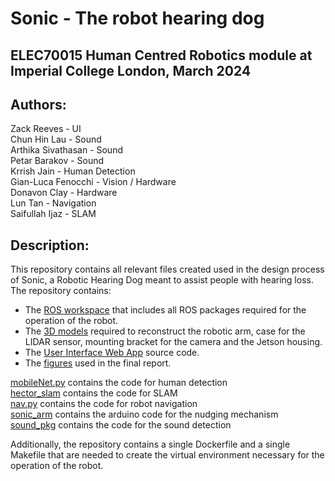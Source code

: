 # Sonic - The robot hearing dog

## ELEC70015 Human Centred Robotics module at Imperial College London, March 2024

## Authors: 
Zack Reeves - UI  
Chun Hin Lau - Sound  
Arthika Sivathasan - Sound  
Petar Barakov - Sound  
Krrish Jain - Human Detection  
Gian-Luca Fenocchi - Vision / Hardware  
Donavon Clay - Hardware  
Lun Tan - Navigation  
Saifullah Ijaz - SLAM

## Description:

This repository contains all relevant files created used in the design process of Sonic, a Robotic Hearing Dog meant to assist people with hearing loss. The repository contains:

- The [ROS workspace](ros_ws) that includes all ROS packages required for the operation of the robot.
- The [3D models](3D-Prints) required to reconstruct the robotic arm, case for the LIDAR sensor, mounting bracket for the camera and the Jetson housing.
- The [User Interface Web App](ui) source code.
- The [figures](figures) used in the final report.

[mobileNet.py](ros_ws/src/human_detection/scripts/mobileNet.py) contains the code for human detection  
[hector_slam](ros_ws/src/hector_slam) contains the code for SLAM  
[nav.py](ros_ws/src/human_detection/scripts/nav.py) contains the code for robot navigation  
[sonic_arm](ros_ws/src/sonic_arm) contains the arduino code for the nudging mechanism  
[sound_pkg](ros_ws/src/sound_pkg) contains the code for the sound detection

Additionally, the repository contains a single Dockerfile and a single Makefile that are needed to create the virtual environment necessary for the operation of the robot.
